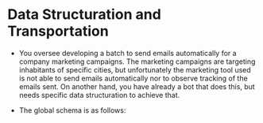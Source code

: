 # Data Structuration and Transportation
- You oversee developing a batch to send emails automatically for a company marketing campaigns. The marketing campaigns are targeting inhabitants of specific cities, but unfortunately the marketing tool used is not able to send emails automatically nor to observe tracking of the emails sent. On another hand, you have already a bot that does this, but needs specific data structuration to achieve that.

- The global schema is as follows:
